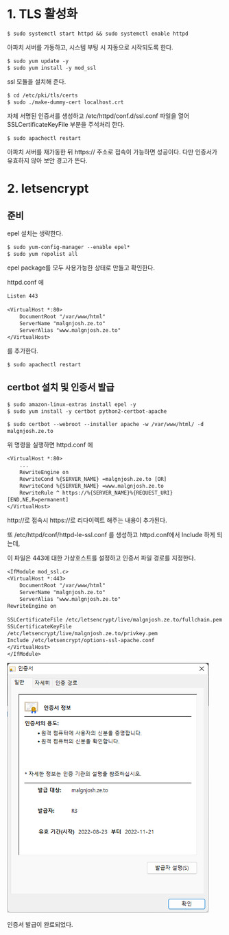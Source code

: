 # 1\. TLS 활성화

```
$ sudo systemctl start httpd && sudo systemctl enable httpd
```

아파치 서버를 가동하고, 시스템 부팅 시 자동으로 시작되도록 한다.

```
$ sudo yum update -y
$ sudo yum install -y mod_ssl
```
ssl 모듈을 설치해 준다.

```
$ cd /etc/pki/tls/certs
$ sudo ./make-dummy-cert localhost.crt
```
자체 서명된 인증서를 생성하고 /etc/httpd/conf.d/ssl.conf 파일을 열어 SSLCertificateKeyFile 부분을 주석처리 한다.

```
$ sudo apachectl restart
```

아파치 서버를 재가동한 뒤 https:// 주소로 접속이 가능하면 성공이다. 다만 인증서가 유효하지 않아 보안 경고가 뜬다.

# 2\. letsencrypt

## 준비

epel 설치는 생략한다.

```
$ sudo yum-config-manager --enable epel*
$ sudo yum repolist all
```
epel package를 모두 사용가능한 상태로 만들고 확인한다.

httpd.conf 에

```
Listen 443

<VirtualHost *:80>
    DocumentRoot "/var/www/html"
    ServerName "malgnjosh.ze.to"
    ServerAlias "www.malgnjosh.ze.to"
</VirtualHost>
```
를 추가한다.

```
$ sudo apachectl restart
```

## certbot 설치 및 인증서 발급

```
$ sudo amazon-linux-extras install epel -y
$ sudo yum install -y certbot python2-certbot-apache
```
```
$ sudo certbot --webroot --installer apache -w /var/www/html/ -d malgnjosh.ze.to
```

위 명령을 실행하면 httpd.conf 에

```
<VirtualHost *:80>
    ...
    RewriteEngine on
    RewriteCond %{SERVER_NAME} =malgnjosh.ze.to [OR]
    RewriteCond %{SERVER_NAME} =www.malgnjosh.ze.to
    RewriteRule ^ https://%{SERVER_NAME}%{REQUEST_URI} [END,NE,R=permanent]
</VirtualHost>
```
http://로 접속시 https://로 리다이렉트 해주는 내용이 추가된다.

또 /etc/httpd/conf/httpd-le-ssl.conf 를 생성하고 httpd.conf에서 Include 하게 되는데,

이 파일은 443에 대한 가상호스트를 설정하고 인증서 파일 경로를 지정한다.
```
<IfModule mod_ssl.c>
<VirtualHost *:443>
    DocumentRoot "/var/www/html"
    ServerName "malgnjosh.ze.to"
    ServerAlias "www.malgnjosh.ze.to"
RewriteEngine on

SSLCertificateFile /etc/letsencrypt/live/malgnjosh.ze.to/fullchain.pem
SSLCertificateKeyFile /etc/letsencrypt/live/malgnjosh.ze.to/privkey.pem
Include /etc/letsencrypt/options-ssl-apache.conf
</VirtualHost>
</IfModule>
```



![img](./img/ssl.png)

인증서 발급이 완료되었다.
